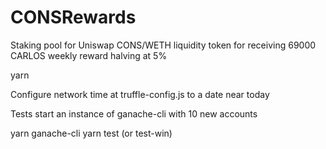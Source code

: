 # CONSRewards

Staking pool for Uniswap CONS/WETH liquidity token for receiving 69000 CARLOS weekly reward halving at 5%

yarn

Configure network time at truffle-config.js to a date near today

Tests start an instance of ganache-cli with 10 new accounts

 yarn ganache-cli
 yarn test (or test-win)